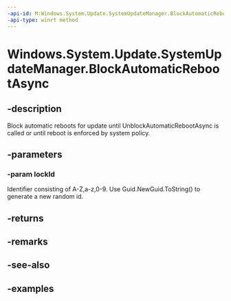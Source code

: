 ```yaml
---
-api-id: M:Windows.System.Update.SystemUpdateManager.BlockAutomaticRebootAsync(System.String)
-api-type: winrt method
---
```


<!-- Method syntax.
public IAsyncOperation<bool> SystemUpdateManager.BlockAutomaticRebootAsync(String lockId)
-->

# Windows.System.Update.SystemUpdateManager.BlockAutomaticRebootAsync

## -description
Block automatic reboots for update until UnblockAutomaticRebootAsync is called or until reboot is enforced by system policy.

## -parameters
### -param lockId
Identifier consisting of A-Z,a-z,0-9.  Use Guid.NewGuid.ToString() to generate a new random id.

## -returns

## -remarks

## -see-also

## -examples

